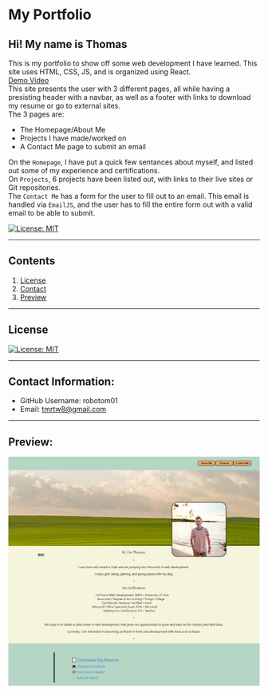 # My Portfolio  
  ## Hi! My name is Thomas 
  This is my portfolio to show off some web development I have learned. This site uses HTML, CSS, JS, and is organized using React.<br /> 
  [Demo Video](https://watch.screencastify.com/v/WgG7QoYJdmN7U8ZGArrZ)<br />
  This site presents the user with 3 different pages, all while having a presisting header with a navbar, as well as a footer with links to download my resume or go to external sites.<br />
  The 3 pages are:
   - The Homepage/About Me
   - Projects I have made/worked on
   - A Contact Me page to submit an email 

  On the `Homepage`, I have put a quick few sentances about myself, and listed out some of my experience and certifications.<br />
  On `Projects`, 6 projects have been listed out, with links to their live sites or Git repositories.<br />
  The `Contact Me` has a form for the user to fill out to an email. This email is handled via `EmailJS`, and the user has to fill the entire form out with a valid email to be able to submit.<br />

  [![License: MIT](https://img.shields.io/badge/License-MIT-yellow.svg)](https://opensource.org/licenses/MIT)<br />
  

  ---
  ## Contents

  1. [License](#license)
  2. [Contact](#contact)
  3. [Preview](#preview)


  ---


  ## License
  [![License: MIT](https://img.shields.io/badge/License-MIT-yellow.svg)](https://opensource.org/licenses/MIT)<br />


  ---

  ## Contact Information:
  * GitHub Username: robotom01
  * Email: tmrtw8@gmail.com  
  
  ---

  ## Preview:
  ![](./public/assets/images/prtfoliopreview.png)
